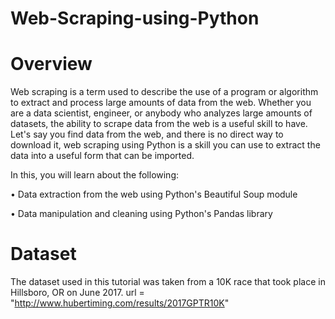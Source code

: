 # Web-Scraping-using-Python
# Overview
Web scraping is a term used to describe the use of a program or algorithm to extract and process large amounts of data from the web. Whether you are a data scientist, engineer, or anybody who analyzes large amounts of datasets, the ability to scrape data from the web is a useful skill to have. Let's say you find data from the web, and there is no direct way to download it, web scraping using Python is a skill you can use to extract the data into a useful form that can be imported.

In this, you will learn about the following:

• Data extraction from the web using Python's Beautiful Soup module

• Data manipulation and cleaning using Python's Pandas library

# Dataset

The dataset used in this tutorial was taken from a 10K race that took place in Hillsboro, OR on June 2017.
url = "http://www.hubertiming.com/results/2017GPTR10K"
